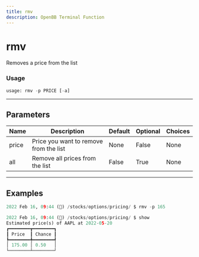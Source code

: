```yaml
---
title: rmv
description: OpenBB Terminal Function
---
```


# rmv

Removes a price from the list
### Usage 
```python
usage: rmv -p PRICE [-a]
```
---
## Parameters
| Name | Description | Default | Optional | Choices |
| ---- | ----------- | ------- | -------- | ------- |
| price | Price you want to remove from the list | None | False | None |
| all | Remove all prices from the list | False | True | None |
---
## Examples
```python
2022 Feb 16, 09:44 (🦋) /stocks/options/pricing/ $ rmv -p 165

2022 Feb 16, 09:44 (🦋) /stocks/options/pricing/ $ show
Estimated price(s) of AAPL at 2022-05-20
┏━━━━━━━━┳━━━━━━━━┓
┃ Price  ┃ Chance ┃
┡━━━━━━━━╇━━━━━━━━┩
│ 175.00 │ 0.50   │
└────────┴────────┘
```
